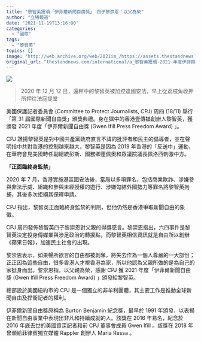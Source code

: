 ```yaml
---
title: "黎智英獲頒「伊菲爾新聞自由獎」　四子黎崇恩：以父為榮"
author: "立場報道"
date: "2021-11-19T13:16:00"
categories:
  - "國際"
tags:
  - "黎智英"
topics: []
image: "http://web.archive.org/web/2021im_/https://assets.thestandnews.com/media/photos/Layer200_80b9N_2ubMXv2.png"
original_url: "thestandnews.com/international/a_黎智英獲頒-2021-年度伊菲爾新聞自由獎-四子黎崇恩指以父親為榮"
---
```

![](http://web.archive.org/web/2021im_/https://assets.thestandnews.com/media/photos/Layer200_80b9N_2ubMXv2.png)
> 2020 年 12 月 12 日，還柙中的黎智英被加控違國安法，早上從荔枝角收押所押往法庭提堂

美國保護記者委員會 (Committee to Protect Journalists, CPJ) 周四 (18/11) 舉行「第 31 屆國際新聞自由獎」頒獎典禮。身在獄中的香港壹傳媒創辦人黎智英，獲頒發 2021 年度「伊菲爾新聞自由獎 (Gwen Ifill Press Freedom Award) 」。

CPJ 讚揚黎智英是對中國共產黨政府直言不諱的批評者和民主的倡導者，並在聲明指中共對香港的控制越來越大，黎智英是因為 2019 年香港的「反送中」運動，在華府會見美國時任副總統彭斯、國務卿蓬佩奧和眾議院議長佩洛西刺激中方。

**「正面臨終身監禁」**

2020 年 7 月，香港實施港區國安法後，當局以多項罪名，包括商業欺詐、涉嫌參與非法示威、組織和參與未經授權的遊行、涉嫌勾結外國勢力等罪名將黎智英拘捕，其後多次拒絕其保釋申請。

CPJ 指出，黎智英正面臨終身監禁的判刑，但他仍然是香港爭取新聞自由的象徵。

CPJ 周四發佈黎智英四子黎崇恩對父親的得獎感言。黎崇恩指出，六四事件是黎智英決定投身傳媒業與涉足政治的轉捩點，而黎智英相信資訊就是自由所以創辦《蘋果日報》，加速民主社會的出現。

黎崇恩表示，如果暢所欲言的自由都被剝奪，將失去作為一個人尊嚴的一大部份；正正因為這些自由，很多香港人才視香港為家，所以他認為父親所做的是為自己的家挺身而出。黎崇恩指，以父親為榮，感謝 CPJ 獲 2021 年度「伊菲爾新聞自由獎 (Gwen Ifill Press Freedom Award) 」頒發給黎智英。

總部設於美國紐約市的 CPJ 是一個獨立的非牟利團體，其主要工作是推動全球新聞自由及捍衛記者的權利。

伊菲爾新聞自由獎原稱為 Burton Benjamin 紀念獎，最早於 1991 年頒發，以表揚在新聞自由事業中表現出非凡和持續成就的人。該獎在 2016 年易名，紀念於 2016 年底去世的美國資深記者和前 CPJ 董事會成員 Gwen Ifill 。該獎在 2018 年曾頒給菲律賓獨立媒體 Rappler 創辦人 Maria Ressa 。